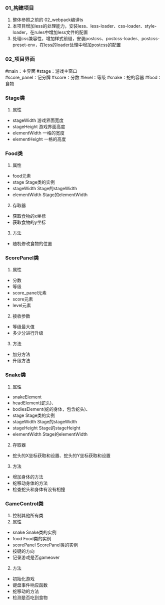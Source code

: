 ### 01_构建项目

1. 整体参照之前的 02_webpack编译ts
2. 本项目增加less的处理能力，安装less、less-loader、css-loader、style-loader，在rules中增加less文件的配置
3. 处理css兼容性，增加样式前缀，安装postcss、postcss-loader、postcss-preset-env，在less的loader处理中增加postcss的配置

### 02_项目界面

#main：主界面
#stage：游戏主窗口    
#score_panel：记分牌
#score：分数
#level：等级
#snake：蛇的容器
#food：食物

### Stage类

1. 属性
  - stageWidth 游戏界面宽度
  - stageHeight 游戏界面高度
  - elementWidth 一格的宽度
  - elementHeight 一格的高度

### Food类

1. 属性
  - food元素
  - stage Stage类的实例
  - stageWidth Stage的stageWidth
  - elementWidth Stage的elementWidth
2. 存取器
  - 获取食物的x坐标
  - 获取食物的y坐标
3. 方法
  - 随机修改食物的位置

### ScorePanel类

1. 属性
  - 分数
  - 等级
  - score_panel元素
  - score元素
  - level元素
2. 接收参数
  - 等级最大值
  - 多少分进行升级
3. 方法
  - 加分方法
  - 升级方法

### Snake类

1. 属性
  - snakeElement
  - headElement(蛇头)、
  - bodiesElement(蛇的身体，包含蛇头)、
  - stage Stage类的实例
  - stageWidth Stage的stageWidth
  - stageHeight Stage的stageHeight
  - elementWidth Stage的elementWidth
2. 存取器
  - 蛇头的X坐标获取和设置、蛇头的Y坐标获取和设置
3. 方法
  - 增加身体的方法
  - 蛇移动身体的方法
  - 检查蛇头和身体有没有相撞

### GameControl类  

1. 控制其他所有类
2. 属性
  - snake Snake类的实例
  - food Food类的实例
  - scorePanel ScorePanel类的实例
  - 按键的方向
  - 记录游戏是否gameover
2. 方法
  - 初始化游戏
  - 键盘事件响应函数
  - 蛇移动的方法
  - 检测是否吃到食物

